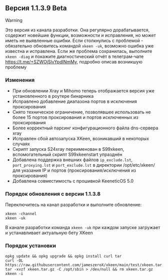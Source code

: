 ## Версия 1.1.3.9 Beta

> [!WARNING]
> Это версия из канала разработки. Она регулярно дорабатывается, содержит новейшие функции, возможности и исправления, но может иметь не выявленные ошибки. Если столкнулись с проблемой - обязательно обновитесь командой `xkeen -uk`, возможно ошибка уже известна и исправлена. Если же проблема сохранилась, выполните `xkeen -diag` и покажите диагностический отчёт в телеграм-чате https://t.me/+SZWOjSlvYpdlNmMy, подробно описав возникшую проблему

### Изменения
- При обновлении Xray и Mihomo теперь отображается версия уже установленного в роутере бинарника
- Исправлено добавление диапазона портов в исключения проксирования
- Снято техническое ограничение, позволявшее использовать не более 15 портов проксирования и портов исключенных из проксирования
- Более корректный парсинг конфигурационного файла dns-сервера xray
- Исправлен сбой автозапуска XKeen, возникавший в некоторых случаях
- Скрипт запуска S24xray переименован в S99xkeen, вспомогательный скрипт S99xkeenstart упразднён
- Добавлена поддержка внешних файлов `ip_exclude.lst`, `port_proxying.lst` и `port_exclude.lst` в директории /opt/etc/xkeen/ для указания IP и портов (проксирования/исключения из проксирования)
- Добавлена совместимость с прошивкой KeeneticOS 5.0


### Порядок обновления с версии 1.1.3.8
Переключитесь на канал разработки и выполните обновление:
```
xkeen -channel
xkeen -uk
```
В канале разработки команда `xkeen -uk` при каждом запуске загружает и устанавливает актуальную бету XKeen

### Порядок установки
```
opkg update && opkg upgrade && opkg install curl tar
curl -OL https://raw.githubusercontent.com/jameszeroX/xkeen/main/test/xkeen.tar.gz
tar -xvzf xkeen.tar.gz -C /opt/sbin > /dev/null && rm xkeen.tar.gz
xkeen -i
```
